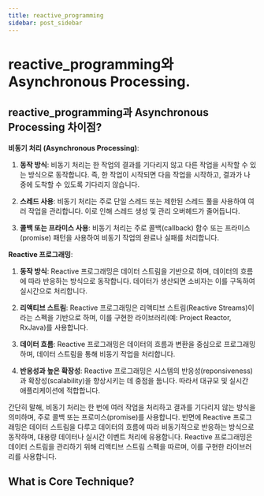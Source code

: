 ```yaml
---
title: reactive_programming
sidebar: post_sidebar
---
```


# reactive_programming와 Asynchronous Processing. 

## reactive_programming과 Asynchronous Processing 차이점?

**비동기 처리 (Asynchronous Processing)**:

1. **동작 방식**: 비동기 처리는 한 작업의 결과를 기다리지 않고 다른 작업을 시작할 수 있는 방식으로 동작합니다. 즉, 한 작업이 시작되면 다음 작업을 시작하고, 결과가 나중에 도착할 수 있도록 기다리지 않습니다.

2. **스레드 사용**: 비동기 처리는 주로 단일 스레드 또는 제한된 스레드 풀을 사용하여 여러 작업을 관리합니다. 이로 인해 스레드 생성 및 관리 오버헤드가 줄어듭니다.

3. **콜백 또는 프라미스 사용**: 비동기 처리는 주로 콜백(callback) 함수 또는 프라미스(promise) 패턴을 사용하여 비동기 작업의 완료나 실패를 처리합니다.

**Reactive 프로그래밍**:

1. **동작 방식**: Reactive 프로그래밍은 데이터 스트림을 기반으로 하며, 데이터의 흐름에 따라 반응하는 방식으로 동작합니다. 데이터가 생산되면 소비자는 이를 구독하여 실시간으로 처리합니다.

2. **리액티브 스트림**: Reactive 프로그래밍은 리액티브 스트림(Reactive Streams)이라는 스펙을 기반으로 하며, 이를 구현한 라이브러리(예: Project Reactor, RxJava)를 사용합니다.

3. **데이터 흐름**: Reactive 프로그래밍은 데이터의 흐름과 변환을 중심으로 프로그래밍하며, 데이터 스트림을 통해 비동기 작업을 처리합니다.

4. **반응성과 높은 확장성**: Reactive 프로그래밍은 시스템의 반응성(reponsiveness)과 확장성(scalability)을 향상시키는 데 중점을 둡니다. 따라서 대규모 및 실시간 애플리케이션에 적합합니다.

간단히 말해, 비동기 처리는 한 번에 여러 작업을 처리하고 결과를 기다리지 않는 방식을 의미하며, 주로 콜백 또는 프로미스(promise)를 사용합니다. 반면에 Reactive 프로그래밍은 데이터 스트림을 다루고 데이터의 흐름에 따라 비동기적으로 반응하는 방식으로 동작하며, 대용량 데이터나 실시간 이벤트 처리에 유용합니다. Reactive 프로그래밍은 데이터 스트림을 관리하기 위해 리액티브 스트림 스펙을 따르며, 이를 구현한 라이브러리를 사용합니다.

## What is Core Technique?

